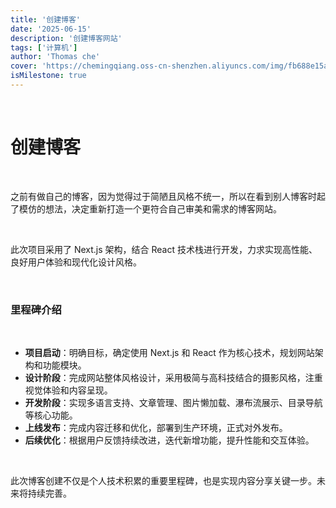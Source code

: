 ```yaml
---
title: '创建博客'
date: '2025-06-15'
description: '创建博客网站'
tags: ['计算机']
author: 'Thomas che'
cover: 'https://chemingqiang.oss-cn-shenzhen.aliyuncs.com/img/fb688e15a9a56e06ee5e9c1e1821e6.jpg'
isMilestone: true
---
```


</br>

# 创建博客

</br>

之前有做自己的博客，因为觉得过于简陋且风格不统一，所以在看到别人博客时起了模仿的想法，决定重新打造一个更符合自己审美和需求的博客网站。

</br>

此次项目采用了 Next.js 架构，结合 React 技术栈进行开发，力求实现高性能、良好用户体验和现代化设计风格。

</br>

### 里程碑介绍

</br>

- **项目启动**：明确目标，确定使用 Next.js 和 React 作为核心技术，规划网站架构和功能模块。
- **设计阶段**：完成网站整体风格设计，采用极简与高科技结合的摄影风格，注重视觉体验和内容呈现。
- **开发阶段**：实现多语言支持、文章管理、图片懒加载、瀑布流展示、目录导航等核心功能。
- **上线发布**：完成内容迁移和优化，部署到生产环境，正式对外发布。
- **后续优化**：根据用户反馈持续改进，迭代新增功能，提升性能和交互体验。

</br>

此次博客创建不仅是个人技术积累的重要里程碑，也是实现内容分享关键一步。未来将持续完善。

</br>

</br>

</br>

</br>

</br>

</br>

</br>
